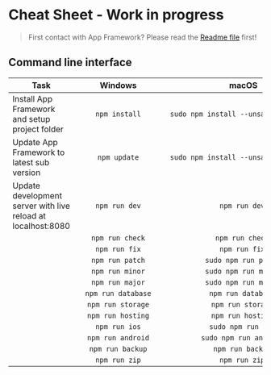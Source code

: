 # Cheat Sheet - Work in progress

> First contact with App Framework? Please read the [Readme file](README.md) first!

## Command line interface

|Task|&nbsp;&nbsp;&nbsp;&nbsp;&nbsp;&nbsp;&nbsp;&nbsp;&nbsp;&nbsp;Windows&nbsp;&nbsp;&nbsp;&nbsp;&nbsp;&nbsp;&nbsp;&nbsp;&nbsp;&nbsp;|&nbsp;&nbsp;&nbsp;&nbsp;&nbsp;&nbsp;&nbsp;&nbsp;&nbsp;&nbsp;&nbsp;&nbsp;&nbsp;&nbsp;&nbsp;&nbsp;&nbsp;&nbsp;&nbsp;&nbsp;&nbsp;&nbsp;&nbsp;&nbsp;&nbsp;&nbsp;&nbsp;&nbsp;&nbsp;macOS&nbsp;&nbsp;&nbsp;&nbsp;&nbsp;&nbsp;&nbsp;&nbsp;&nbsp;&nbsp;&nbsp;&nbsp;&nbsp;&nbsp;&nbsp;&nbsp;&nbsp;&nbsp;&nbsp;&nbsp;&nbsp;&nbsp;&nbsp;&nbsp;&nbsp;&nbsp;&nbsp;&nbsp;|
|---|:-:|:-:|
|Install App Framework and setup project folder|`npm install`|`sudo npm install --unsafe-perm=true`|
|Update App Framework to latest sub version|`npm update`|`sudo npm install --unsafe-perm=true`|
|Update development server with live reload at localhost:8080|`npm run dev`|`npm run dev`|
||`npm run check`|`npm run check`|
||`npm run fix`|`npm run fix`|
||`npm run patch`|`sudo npm run patch`|
||`npm run minor`|`sudo npm run minor`|
||`npm run major`|`sudo npm run major`|
||`npm run database`|`npm run database`|
||`npm run storage`|`npm run storage`|
||`npm run hosting`|`npm run hosting`|
||`npm run ios`|`sudo npm run ios`|
||`npm run android`|`sudo npm run android`|
||`npm run backup`|`npm run backup`|
||`npm run zip`|`npm run zip`|
